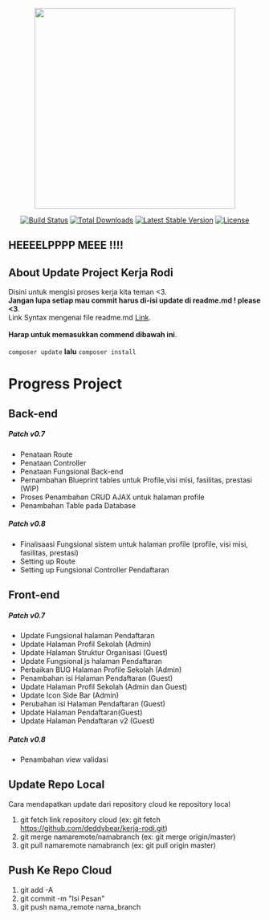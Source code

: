 <p align="center"><a href="https://laravel.com" target="_blank"><img src="https://raw.githubusercontent.com/laravel/art/master/logo-lockup/5%20SVG/2%20CMYK/1%20Full%20Color/laravel-logolockup-cmyk-red.svg" width="400"></a></p>

<p align="center">
<a href="https://travis-ci.org/laravel/framework"><img src="https://travis-ci.org/laravel/framework.svg" alt="Build Status"></a>
<a href="https://packagist.org/packages/laravel/framework"><img src="https://poser.pugx.org/laravel/framework/d/total.svg" alt="Total Downloads"></a>
<a href="https://packagist.org/packages/laravel/framework"><img src="https://poser.pugx.org/laravel/framework/v/stable.svg" alt="Latest Stable Version"></a>
<a href="https://packagist.org/packages/laravel/framework"><img src="https://poser.pugx.org/laravel/framework/license.svg" alt="License"></a>
</p>

## HEEEELPPPP MEEE !!!!

## About Update Project Kerja Rodi
Disini untuk mengisi proses kerja kita teman <3.<br>
**Jangan lupa setiap mau commit harus di-isi update di readme.md ! please <3**.<br>
Link Syntax mengenai file readme.md [Link](https://www.markdownguide.org/basic-syntax/).<br><br>
**Harap untuk memasukkan commend dibawah ini**.<br><br>
`composer update` **lalu** `composer install`



# Progress Project
## Back-end
##### Patch v0.7
- Penataan Route
- Penataan Controller
- Penataan Fungsional Back-end
- Pernambahan Blueprint tables untuk Profile,visi misi, fasilitas, prestasi (WIP)
- Proses Penambahan CRUD AJAX untuk halaman profile 
- Penambahan Table pada Database 

##### Patch v0.8 
- Finalisaasi Fungsional sistem untuk halaman profile (profile, visi misi, fasilitas, prestasi)
- Setting up Route 
- Setting up Fungsional Controller Pendaftaran

## Front-end

##### Patch v0.7
- Update Fungsional halaman Pendaftaran
- Update Halaman Profil Sekolah (Admin)
- Update Halaman Struktur Organisasi (Guest)
- Update Fungsional js halaman Pendaftaran
- Perbaikan BUG Halaman Profile Sekolah (Admin)
- Penambahan isi Halaman Pendaftaran (Guest)
- Update Halaman Profil Sekolah (Admin dan Guest)
- Update Icon Side Bar (Admin)
- Perubahan isi Halaman Pendaftaran (Guest)
- Update Halaman Pendaftaran(Guest)
- Update Halaman Pendaftaran v2 (Guest)

##### Patch v0.8 
- Penambahan view validasi

## Update Repo Local 

Cara mendapatkan update dari repository cloud ke repository local 

1. git fetch link repository cloud (ex: git fetch https://github.com/deddybear/kerja-rodi.git)
2. git merge namaremote/namabranch (ex: git merge origin/master)
3. git pull namaremote namabranch (ex: git pull origin master)

## Push Ke Repo Cloud

1. git add -A
2. git commit -m "Isi Pesan"
3. git push nama_remote nama_branch
